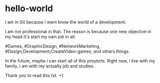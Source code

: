 # hello-world

I am in Git because i want know the world of a development. 

I am not professional in that. 
The reason is because one new objective in my head it's start my own job in all.

#Games, #GraphicDesign, #NetworkMarketing, #Design;Development;CreateVideo-games, and others things.

In the future, maybe i can start all of this proyects. Right now, i live with my family, i am with my actually job and studies.

Thank you to read this txt. +1

